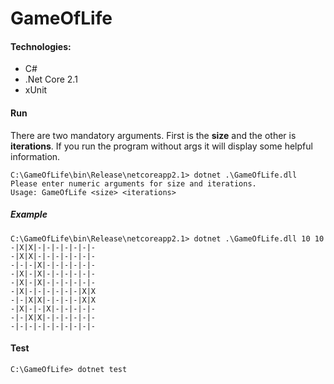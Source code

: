 # GameOfLife

#### Technologies:
* C#
* .Net Core 2.1
* xUnit

#### Run
There are two mandatory arguments. First is the **size** and the other is **iterations**.
If you run the program without args it will display some helpful information.
```
C:\GameOfLife\bin\Release\netcoreapp2.1> dotnet .\GameOfLife.dll
Please enter numeric arguments for size and iterations.
Usage: GameOfLife <size> <iterations>
```

##### Example
```
C:\GameOfLife\bin\Release\netcoreapp2.1> dotnet .\GameOfLife.dll 10 10
-|X|X|-|-|-|-|-|-|-
-|X|X|-|-|-|-|-|-|-
-|-|-|X|-|-|-|-|-|-
-|X|-|X|-|-|-|-|-|-
-|X|-|X|-|-|-|-|-|-
-|X|-|-|-|-|-|-|X|X
-|-|X|X|-|-|-|-|X|X
-|X|-|-|X|-|-|-|-|-
-|-|X|X|-|-|-|-|-|-
-|-|-|-|-|-|-|-|-|-
```
#### Test
```
C:\GameOfLife> dotnet test
```